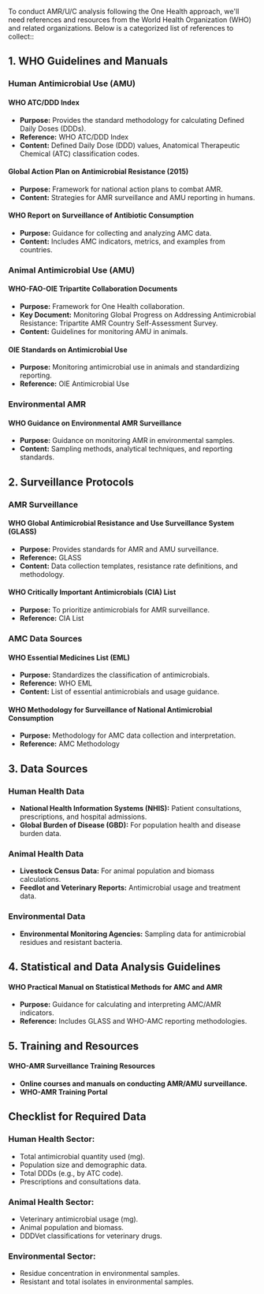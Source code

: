 To conduct AMR/U/C analysis following the One Health approach, we'll need references and resources from the World Health Organization (WHO) and related organizations. Below is a categorized list of references to collect::

## 1. WHO Guidelines and Manuals

### Human Antimicrobial Use (AMU)

#### WHO ATC/DDD Index
- **Purpose:** Provides the standard methodology for calculating Defined Daily Doses (DDDs).
- **Reference:** WHO ATC/DDD Index
- **Content:** Defined Daily Dose (DDD) values, Anatomical Therapeutic Chemical (ATC) classification codes.

#### Global Action Plan on Antimicrobial Resistance (2015)
- **Purpose:** Framework for national action plans to combat AMR.
- **Content:** Strategies for AMR surveillance and AMU reporting in humans.

#### WHO Report on Surveillance of Antibiotic Consumption
- **Purpose:** Guidance for collecting and analyzing AMC data.
- **Content:** Includes AMC indicators, metrics, and examples from countries.

### Animal Antimicrobial Use (AMU)

#### WHO-FAO-OIE Tripartite Collaboration Documents
- **Purpose:** Framework for One Health collaboration.
- **Key Document:** Monitoring Global Progress on Addressing Antimicrobial Resistance: Tripartite AMR Country Self-Assessment Survey.
- **Content:** Guidelines for monitoring AMU in animals.

#### OIE Standards on Antimicrobial Use
- **Purpose:** Monitoring antimicrobial use in animals and standardizing reporting.
- **Reference:** OIE Antimicrobial Use

### Environmental AMR

#### WHO Guidance on Environmental AMR Surveillance
- **Purpose:** Guidance on monitoring AMR in environmental samples.
- **Content:** Sampling methods, analytical techniques, and reporting standards.

## 2. Surveillance Protocols

### AMR Surveillance

#### WHO Global Antimicrobial Resistance and Use Surveillance System (GLASS)
- **Purpose:** Provides standards for AMR and AMU surveillance.
- **Reference:** GLASS
- **Content:** Data collection templates, resistance rate definitions, and methodology.

#### WHO Critically Important Antimicrobials (CIA) List
- **Purpose:** To prioritize antimicrobials for AMR surveillance.
- **Reference:** CIA List

### AMC Data Sources

#### WHO Essential Medicines List (EML)
- **Purpose:** Standardizes the classification of antimicrobials.
- **Reference:** WHO EML
- **Content:** List of essential antimicrobials and usage guidance.

#### WHO Methodology for Surveillance of National Antimicrobial Consumption
- **Purpose:** Methodology for AMC data collection and interpretation.
- **Reference:** AMC Methodology

## 3. Data Sources

### Human Health Data
- **National Health Information Systems (NHIS):** Patient consultations, prescriptions, and hospital admissions.
- **Global Burden of Disease (GBD):** For population health and disease burden data.

### Animal Health Data
- **Livestock Census Data:** For animal population and biomass calculations.
- **Feedlot and Veterinary Reports:** Antimicrobial usage and treatment data.

### Environmental Data
- **Environmental Monitoring Agencies:** Sampling data for antimicrobial residues and resistant bacteria.

## 4. Statistical and Data Analysis Guidelines

#### WHO Practical Manual on Statistical Methods for AMC and AMR
- **Purpose:** Guidance for calculating and interpreting AMC/AMR indicators.
- **Reference:** Includes GLASS and WHO-AMC reporting methodologies.

## 5. Training and Resources

#### WHO-AMR Surveillance Training Resources
- **Online courses and manuals on conducting AMR/AMU surveillance.**
- **WHO-AMR Training Portal**

## Checklist for Required Data

### Human Health Sector:
- Total antimicrobial quantity used (mg).
- Population size and demographic data.
- Total DDDs (e.g., by ATC code).
- Prescriptions and consultations data.

### Animal Health Sector:
- Veterinary antimicrobial usage (mg).
- Animal population and biomass.
- DDDVet classifications for veterinary drugs.

### Environmental Sector:
- Residue concentration in environmental samples.
- Resistant and total isolates in environmental samples.
